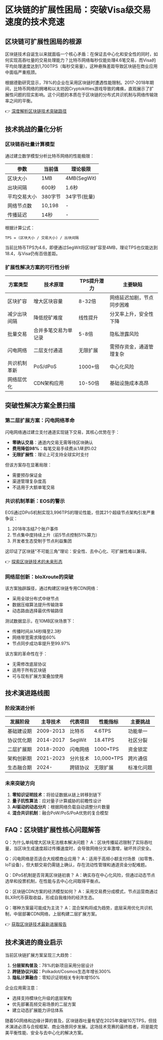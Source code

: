 # 区块链的扩展性困局：突破Visa级交易速度的技术竞速

## 区块链可扩展性困局的根源

区块链技术自诞生以来就面临一个核心矛盾：在保证去中心化和安全性的同时，如何实现高吞吐量的交易处理能力？比特币网络每秒仅能处理4.6笔交易，而Visa的平均处理速度达到1,700TPS（每秒交易量）。这种悬殊差距导致区块链在商业应用中面临严重瓶颈。

根据德勤研究显示，78%的企业在采用区块链时遭遇性能限制。2017-2018年期间，比特币网络的拥堵和以太坊因Cryptokitties游戏导致的瘫痪，直观展示了扩展性问题的现实影响。这个问题的本质在于区块链的分布式共识机制与网络传输效率之间的平衡。

👉 [深度解析区块链技术突破路径](https://bit.ly/okx_welcome)

## 技术挑战的量化分析

### 区块链吞吐量计算模型
通过建立数学模型分析比特币网络的性能极限：

| 参数          | 当前值       | 理论极限       |
|---------------|-------------|---------------|
| 区块大小       | 1MB         | 4MB(SegWit)   |
| 出块间隔       | 600秒       | 1.6秒         |
| 平均交易大小   | 380字节     | 34字节(批量)  |
| 网络节点数     | 10,198      | -             |
| 传播延迟       | 14秒        | -             |

根据计算公式：
```
TPS = (区块大小 / 交易大小) / 出块间隔
```
当前比特币TPS为4.6，即便通过SegWit将区块扩容至4MB，理论TPS也仅能达到18.4，与Visa仍有百倍差距。

### 扩展性解决方案的可行性分析
| 方案类型       | 技术原理                  | TPS提升潜力 | 主要缺陷                  |
|----------------|--------------------------|-------------|--------------------------|
| 区块扩容       | 增大区块容量              | 8-32倍      | 网络延迟加剧，节点同步困难 |
| 减少出块间隔   | 降低挖矿难度              | 线性提升    | 分叉率上升，安全性下降    |
| 批量交易       | 合并多笔交易为单记录      | 5-8倍       | 隐私泄露风险              |
| 闪电网络       | 二层支付通道              | 无限扩展    | 需预存资金，通道管理复杂  |
| 共识机制革新   | PoS/dPoS                  | 1000+倍     | 中心化风险                |
| 网络层优化     | CDN架构应用               | 10-50倍     | 基础设施成本高昂          |

## 突破性解决方案全景扫描

### 第二层扩展方案：闪电网络革命
闪电网络通过建立支付通道实现链下交易，其核心优势在于：
- **零确认交易**：通道内交易无需等待区块确认
- **费用降低98%**：每笔交易手续费从$1降至$0.02
- **无限扩展性**：理论上可支持全球实时支付

但该方案存在显著局限：
- 需要预存保证金
- 渠道管理复杂度高
- 不适用于大额单笔交易

### 共识机制革新：EOS的警示
EOS通过DPoS机制实现3,996TPS的理论性能，但其21个超级节点架构引发严重争议：
1. 2018年冻结7个账户事件
2. 节点集中度持续上升（前5节点控制51%算力）
3. 开发者生态受制于节点利益集团

这印证了区块链"不可能三角"理论：安全性、去中心化、可扩展性难以兼得。

👉 [探索区块链技术的未来形态](https://bit.ly/okx_welcome)

### 网络层创新：bloXroute的突破
该方案独辟蹊径，通过构建区块链专用CDN网络：
- 采用全球分布式中继节点
- 数据压缩算法提升传输效率
- 动态路由选择最优传输路径

测试数据显示，在10MB区块场景下：
- 传播时间从14秒降至2.3秒
- 网络带宽需求降低60%
- 节点同步成功率提升至99.97%

该方案的革命性在于：
- 无需修改底层协议
- 适用于所有区块链
- 可与现有扩展方案叠加使用

## 技术演进路线图

### 阶段演进分析
| 发展阶段       | 主导技术                  | 代表项目          | 性能指标      | 主要挑战                  |
|----------------|--------------------------|------------------|-------------|--------------------------|
| 基础建设期     | 2009-2013               | 比特币          | 4.6TPS      | 功能单一                  |
| 协议优化期     | 2014-2017               | SegWit          | 18.4TPS     | 社区分裂                  |
| 二层扩展期     | 2018-2020               | 闪电网络        | 1000+TPS    | 资金锁定                  |
| 架构创新期     | 2021-2023               | 分片技术        | 10,000+TPS  | 跨片通信                  |
| 生态融合期     | 2024-                   | 跨链协议        | 无限扩展    | 标准化问题                |

### 未来突破方向
1. **零知识证明技术**：将验证数据从链上转移到链下
2. **量子抗性算法**：应对量子计算威胁的前瞻性设计
3. **AI驱动的动态分片**：根据网络负载自动调整分片数量
4. **混合共识机制**：融合PoW/PoS/PoA优势的复合模型

## FAQ：区块链扩展性核心问题解答

Q：为什么单纯增大区块无法根本解决问题？
A：区块传播延迟限制了实际吞吐量，当区块生成速度超过传播速度时，会导致网络分叉率激增，破坏共识安全。

Q：闪电网络是否适合大规模商业应用？
A：适用于高频小额支付场景（如零售、IoT设备），但大额交易仍需链上确认，存在流动性管理和通道资金分配难题。

Q：DPoS机制是否背离区块链初衷？
A：确实存在中心化风险，但通过动态节点选举和投票机制，在性能与去中心化间取得平衡点。

Q：区块链CDN方案的经济模型如何？
A：采用交易费分成模式，节点运营商通过BLXR代币获取收益，形成自我维持的经济生态。

Q：哪种方案最可能成为主流？
A：混合架构将成为趋势，底层采用优化共识机制，中层部署CDN网络，上层构建二层扩展方案。

👉 [获取区块链技术最新进展报告](https://bit.ly/okx_welcome)

## 技术演进的商业启示

当前区块链扩展方案呈现三大趋势：
1. **分层架构普及**：78%的新项目采用分层设计
2. **跨链协议兴起**：Polkadot/Cosmos生态年增长300%
3. **隐私计算融合**：零知识证明相关专利年增150%

企业应用需注意：
- 选择支持模块化升级的底层架构
- 优先部署高频交易场景的二层方案
- 建立动态扩展能力评估体系

随着5G网络和边缘计算的普及，区块链吞吐量有望在2025年突破10万TPS，但技术演进必须与合规框架、商业场景同步发展。这场技术竞赛的最终胜者，将是能完美平衡性能、安全与去中心化的解决方案。